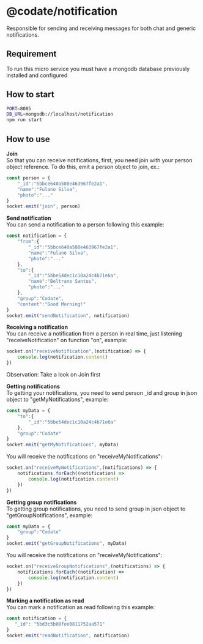 # @codate/notification

Responsible for sending and receiving messages for both chat and generic notifications.

## Requirement

To run this micro service you must have a mongodb database previously installed and configured


## How to start

```bash
PORT=8085
DB_URL=mongodb://localhost/notification
npm run start 

```
## How to use

**Join**<br />
    So that you can receive notifications, first, you need join with your person object reference.
    To do this, emit a person object to join, ex.:
```javascript
const person = {
    "_id":"5bbce640a588e463967fe2a1",
    "name":"Fulano Silva",
    "photo":"..."
}
socket.emit("join", person)
```
**Send notification**<br />
    You can send a notification to a person following this example: 
```javascript
const notification = {
    "from":{
        "_id":"5bbce640a588e463967fe2a1",
        "name":"Fulano Silva",
        "photo":"..."
    },
    "to":{
        "_id":"5bbe54dec1c10a24c4b71e6a",
        "name":"Beltrano Santos",
        "photo":"..."
    },
    "group":"Codate",
    "content":"Good Morning!"
}
socket.emit("sendNotification", notification)
```
**Receiving a notification**<br />
    You can receive a notification from a person in real time, just listening "receiveNotification" on function "on", example:  
```javascript
socket.on("receiveNotification",(notification) => {
    console.log(notification.content)
})
```
   Observation: Take a look on Join first

**Getting notifications**<br />
    To getting your notifications, you need to send person _id and group in json object to "getMyNotifications", example:
```javascript
const myData = {   
    "to":{
        "_id":"5bbe54dec1c10a24c4b71e6a"
    },
    "group":"Codate"
}
socket.emit("getMyNotifications", myData)
```
    
   You will receive the notifications on "receiveMyNotifications":  
```javascript
socket.on("receiveMyNotifications",(notifications) => {
    notifications.forEach((notification) => 
        console.log(notification.content)
    })
})
```

**Getting group notifications**<br />
    To getting group notifications, you need to send group in json object to "getGroupNotifications", example:
```javascript
const myData = {   
    "group":"Codate"
}
socket.emit("getGroupNotifications", myData)
```
    
   You will receive the notifications on "receiveMyNotifications":  
```javascript
socket.on("receiveGroupNotifications",(notifications) => {
    notifications.forEach((notification) => 
        console.log(notification.content)
    })
})
```

**Marking a notification as read**<br />
   You can mark a notification as read following this example: 

```javascript
const notification = {
   "_id": "5bd3c5b08fee0811752aa571"
}
socket.emit("readNotification", notification)  

